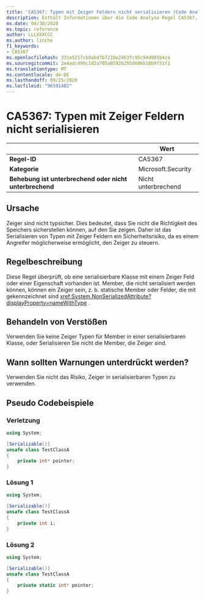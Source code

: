 ```yaml
---
title: 'CA5367: Typen mit Zeiger Feldern nicht serialisieren (Code Analyse)'
description: Enthält Informationen über die Code Analyse Regel CA5367, einschließlich der Gründe, der Behebung von Verstößen und der Zeit, zu der Sie unterdrückt werden soll.
ms.date: 04/30/2020
ms.topic: reference
author: LLLXXXCCC
ms.author: linche
f1_keywords:
- CA5367
ms.openlocfilehash: 331e5217cb8abd7b721be2463fc95c94d885b4ce
ms.sourcegitcommit: 2e4adc490c1d2a705a0592b295d606b10b9f51f1
ms.translationtype: MT
ms.contentlocale: de-DE
ms.lasthandoff: 09/25/2020
ms.locfileid: "96591402"
---
```

# <a name="ca5367-do-not-serialize-types-with-pointer-fields"></a>CA5367: Typen mit Zeiger Feldern nicht serialisieren

| | Wert |
|-|-|
| **Regel-ID** |CA5367|
| **Kategorie** |Microsoft.Security|
| **Behebung ist unterbrechend oder nicht unterbrechend** |Nicht unterbrechend|

## <a name="cause"></a>Ursache

Zeiger sind nicht typsicher. Dies bedeutet, dass Sie nicht die Richtigkeit des Speichers sicherstellen können, auf den Sie zeigen. Daher ist das Serialisieren von Typen mit Zeiger Feldern ein Sicherheitsrisiko, da es einem Angreifer möglicherweise ermöglicht, den Zeiger zu steuern.

## <a name="rule-description"></a>Regelbeschreibung

Diese Regel überprüft, ob eine serialisierbare Klasse mit einem Zeiger Feld oder einer Eigenschaft vorhanden ist. Member, die nicht serialisiert werden können, können ein Zeiger sein, z. b. statische Member oder Felder, die mit gekennzeichnet sind <xref:System.NonSerializedAttribute?displayProperty=nameWithType> .

## <a name="how-to-fix-violations"></a>Behandeln von Verstößen

Verwenden Sie keine Zeiger Typen für Member in einer serialisierbaren Klasse, oder Serialisieren Sie nicht die Member, die Zeiger sind.

## <a name="when-to-suppress-warnings"></a>Wann sollten Warnungen unterdrückt werden?

Verwenden Sie nicht das Risiko, Zeiger in serialisierbaren Typen zu verwenden.

## <a name="pseudo-code-examples"></a>Pseudo Codebeispiele

### <a name="violation"></a>Verletzung

```csharp
using System;

[Serializable()]
unsafe class TestClassA
{
    private int* pointer;
}
```

### <a name="solution-1"></a>Lösung 1

```csharp
using System;

[Serializable()]
unsafe class TestClassA
{
    private int i;
}
```

### <a name="solution-2"></a>Lösung 2

```csharp
using System;

[Serializable()]
unsafe class TestClassA
{
    private static int* pointer;
}
```
